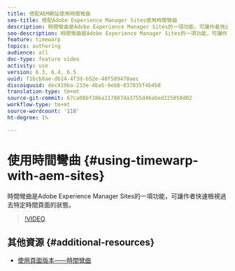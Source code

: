 ```yaml
---
title: 搭配AEM網站使用時間彎曲
seo-title: 搭配Adobe Experience Manager Sites使用時間彎曲
description: 時間彎曲是Adobe Experience Manager Sites的一項功能，可讓作者快速檢視過去特定時間頁面的狀態。
seo-description: 時間彎曲是Adobe Experience Manager Sites的一項功能，可讓作者快速檢視過去特定時間頁面的狀態。
feature: timewarp
topics: authoring
audience: all
doc-type: feature video
activity: use
version: 6.3, 6.4, 6.5
uuid: f1bcb8ae-db14-4f3d-b52e-48f589470aec
discoiquuid: dec419ba-233e-4ba5-9eb8-837035f4b4b8
translation-type: tm+mt
source-git-commit: 67ca08bf386a217807da3755d46abed225050d02
workflow-type: tm+mt
source-wordcount: '118'
ht-degree: 1%

---
```



# 使用時間彎曲 {#using-timewarp-with-aem-sites}

時間彎曲是Adobe Experience Manager Sites的一項功能，可讓作者快速檢視過去特定時間頁面的狀態。

>[!VIDEO](https://video.tv.adobe.com/v/17453/?quality=9&learn=on)

## 其他資源 {#additional-resources}

* [使用頁面版本——時間彎曲](https://docs.adobe.com/content/help/en/experience-manager-65/authoring/siteandpage/working-with-page-versions.html#Timewarp)
